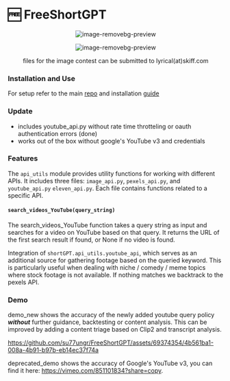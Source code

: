 # 🆓 FreeShortGPT

<div align="center">
  
![image-removebg-preview](https://github.com/su77ungr/FreeShortGPT/assets/69374354/5701e291-d4b3-497e-aa84-f5c6339884e0)



![image-removebg-preview](https://github.com/su77ungr/FreeShortGPT/assets/69374354/2b98b086-12cc-4dc0-bebd-c34fb856ad01)

files for the image contest can be submitted to lyrical(at)skiff.com

</div>


### Installation and Use

For setup refer to the main [repo](https://docs.shortgpt.ai/docs/how-to-install) and installation [guide](https://docs.shortgpt.ai/docs/how-to-install)
### Update 
- includes youtube_api.py without rate time throtteling or oauth authentication errors (done)
- works out of the box without google's YouTube v3 and credentials

### Features 


The `api_utils` module provides utility functions for working with different APIs. It includes three files: `image_api.py`, `pexels_api.py`, and  `youtube_api.py` `eleven_api.py`. Each file contains functions related to a specific API.

#### `search_videos_YouTube(query_string)`

The search_videos_YouTube function takes a query string as input and searches for a video on YouTube based on that query. It returns the URL of the first search result if found, or None if no video is found.

Integration of `shortGPT.api_utils.youtube_api`, which serves as an additional source for gathering footage based on the queried keyword. This is particularly useful when dealing with niche / comedy / meme topics where stock footage is not available. If nothing matches we backtrack to the pexels API. 


### Demo

demo_new shows the accuracy of the newly added youtube query policy ***without*** further guidance, backtesting or content analysis. This can be improved by adding a content triage based on Clip2 and transcript analysis. 



https://github.com/su77ungr/FreeShortGPT/assets/69374354/4b561ba1-008a-4b91-b97b-eb14ec37f74a



deprecated_demo shows the accuracy of Google's YouTube v3, you can find it here: https://vimeo.com/851101834?share=copy.
